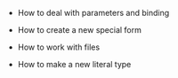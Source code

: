 * How to deal with parameters and binding

* How to create a new special form

* How to work with files

* How to make a new literal type

